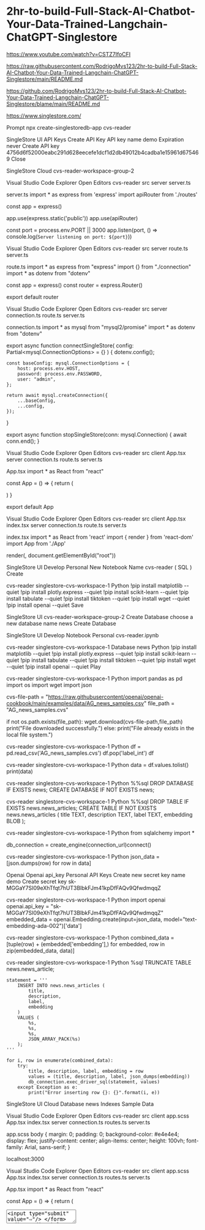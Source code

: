 # 2hr-to-build-Full-Stack-AI-Chatbot-Your-Data-Trained-Langchain-ChatGPT-Singlestore

https://www.youtube.com/watch?v=CSTZ7IfoCFI 

https://raw.githubusercontent.com/RodrigoMvs123/2hr-to-build-Full-Stack-AI-Chatbot-Your-Data-Trained-Langchain-ChatGPT-Singlestore/main/README.md

https://github.com/RodrigoMvs123/2hr-to-build-Full-Stack-AI-Chatbot-Your-Data-Trained-Langchain-ChatGPT-Singlestore/blame/main/README.md

https://www.singlestore.com/ 

Prompt
npx create-singlestoredb-app cvs-reader

SingleStore UI
API Keys
Create API Key
API key name
demo
Expiration
never
Create API key
4756d6f52000eabc291d628eecefe1dcf1d2db49012b4cadba1e15961d675469 
Close

SingleStore
Cloud
cvs-reader-workspace-group-2

Visual Studio Code
Explorer 
Open Editors
cvs-reader
src
server
server.ts

server.ts
import * as express from 'express'
import apiRouter from './routes'

const app = express()

app.use(express.static('public'))
app.use(apiRouter)

const port = process.env.PORT || 3000
app.listen(port, () => console.log(`Server listening on port: ${port}`))    

Visual Studio Code
Explorer 
Open Editors
cvs-reader
src
server
route.ts
server.ts

route.ts
import * as express from "express"
import {} from "./connection"
import * as dotenv from "dotenv"

const app = express()
const router = express.Router()

export default router


Visual Studio Code
Explorer 
Open Editors
cvs-reader
src
server
connection.ts
route.ts
server.ts

connection.ts
import * as mysql from "mysql2/promise"
import * as dotenv from "dotenv"

export async function connectSingleStore(
    config: Partial<mysql.ConnectionOptions> = {}
) {
    dotenv.config();

    const baseConfig: mysql.ConnectionOptions = {
        host: process.env.HOST,
        password: process.env.PASSWORD,
        user: "admin",
    };

    return await mysql.createConnection({
        ...baseConfig,
        ...config,
    });
}

export async function stopSingleStore(conn: mysql.Connection) {
    await conn.end();
}

Visual Studio Code
Explorer 
Open Editors
cvs-reader
src
client
App.tsx
server
connection.ts
route.ts
server.ts

App.tsx
import * as React from "react"

const App = () => {
    return (
        <div></div>
    )
}

export default App

Visual Studio Code
Explorer 
Open Editors
cvs-reader
src
client
App.tsx
index.tsx
server
connection.ts
route.ts
server.ts

index.tsx
import * as React from 'react'
import { render } from 'react-dom'
import App from './App'

render(<App />, document.getElementById("root"))

SingleStore UI
Develop
Personal
New Notebook
Name
cvs-reader ( SQL )
Create

cvs-reader
singlestore-cvs-workspace-1
Python
!pip install matplotlib --quiet
!pip install plotly.express --quiet
!pip install scikit-learn --quiet
!pip install tabulate --quiet
!pip install tiktoken --quiet
!pip install wget --quiet
!pip install openai --quiet
Save

SingleStore UI
cvs-reader-workspace-group-2
Create Database
choose a new database name
news
Create Database

SingleStore UI
Develop
Notebook
Personal
cvs-reader.ipynb

cvs-reader
singlestore-cvs-workspace-1
Database
news
Python
!pip install matplotlib --quiet
!pip install plotly.express --quiet
!pip install scikit-learn --quiet
!pip install tabulate --quiet
!pip install tiktoken --quiet
!pip install wget --quiet
!pip install openai --quiet
Play

cvs-reader
singlestore-cvs-workspace-1
Python
import pandas as pd
import os
import wget
import json

cvs-file-path = "https://raw.githubusercontent/openai/openai-cookbook/main/examples/data/AG_news_samples.csv"
file_path = "AG_news_samples.cvs"

if not os.path.exists(file_path):
    wget.download(cvs-file-path,file_path)
    print("File downloaded successfully.")
else:
    print("File already exists in the local file system.")

cvs-reader
singlestore-cvs-workspace-1
Python
df = pd.read_csv('AG_news_samples.cvs')
df.pop('label_int')
df

cvs-reader
singlestore-cvs-workspace-1
Python
data = df.values.tolist()
print(data)

cvs-reader
singlestore-cvs-workspace-1
Python
%%sql
DROP DATABASE IF EXISTS news;
CREATE DATABASE IF NOT EXISTS news;

cvs-reader
singlestore-cvs-workspace-1
Python
%%sql
DROP TABLE IF EXISTS news.news_articles;
CREATE TABLE IF NOT EXISTS news.news_articles (
    title TEXT,
    description TEXT,
    label TEXT,
    embedding BLOB
);

cvs-reader
singlestore-cvs-workspace-1
Python
from sqlalchemy import *

db_connection = create_engine(connection_url)connect()

cvs-reader
singlestore-cvs-workspace-1
Python
json_data = [json.dumps(row) for row in data]

Openai 
Openai api_key 
Personal
API Keys
Create new secret key 
name 
demo
Create secret key
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

cvs-reader
singlestore-cvs-workspace-1
Python
import openai
openai.api_key = "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"
embedded_data = openai.Embedding.create(input=json_data, model="text-embedding-ada-002")['data']

cvs-reader
singlestore-cvs-workspace-1
Python
combined_data = [tuple(row) + (embedded['embedding'],) for embedded, row in zip(embedded_data, data)]

cvs-reader
singlestore-cvs-workspace-1
Python
    %sql TRUNCATE TABLE news.news_article;

    statement = '''
        INSERT INTO news.news_articles (
            title,
            description,
            label,
            embedding
        )
        VALUES (
            %s,
            %s,
            %s,
            JSON_ARRAY_PACK(%s)
        );
    '''

    for i, row in enumerate(combined_data):
        try:
            title, description, label, embedding = row
            values = (title, description, label, json_dumps(embedding))
            db_connection.exec_driver_sql(statement, values)
        except Exception as e:
            print("Error inserting row {}: {}".format(i, e))

SingleStore UI
Cloud 
Database
news
Indexes
Sample Data

Visual Studio Code
Explorer 
Open Editors
cvs-reader
src
client
app.scss
App.tsx
index.tsx
server
connection.ts
routes.ts
server.ts

app.scss
body {
    margin: 0;
    padding: 0;
    background-color: #e4e4e4;
    display: flex;
    justify-content: center;
    align-items: center;
    height: 100vh;
    font-family: Arial, sans-serif;
}

localhost:3000

Visual Studio Code
Explorer 
Open Editors
cvs-reader
src
client
app.scss
App.tsx
index.tsx
server
connection.ts
routes.ts
server.ts

App.tsx
import * as React from "react"

const App = () => {
    return (
        <div className="chat-bot">
            <div className="header">
                <div className="info-container"></div>
                    <HomePageIcon/> 
                    <ChatIcon/>
                    <LogOutIcon/>
            </div>
            <div className="tick"></div>
            <div className="messaging-container">
                <div className="feed">
                    <div >
                        <div className="question bubble"></div>
                        <div className="response bubble"></div>
                    </div>
                </div>
            </div>
            <div className="submit-container">
                <form>
                    <textarea/>
                    <input type="submit" value="⇨"/>
                </form>
            </div>
        </div>
    )
}

export default App

https://compart.com/en/unicode/U+21E8

Visual Studio Code
Explorer 
Open Editors
cvs-reader
src
client
app.scss
App.tsx
index.tsx
server
connection.ts
routes.ts
server.ts

app.scss
body {
    margin: 0;
    padding: 0;
    background-color: #e4e4e4;
    display: flex;
    justify-content: center;
    align-items: center;
    height: 100vh;
    font-family: Arial, sans-serif;
}

.chat-bot {
    background-color: #1e1f2b;
    width: 75vw;
    height: 75vh;
    border-radius: 30px;
    display: flex;
    overflow: hidden;
}

.header {
    background-color: #6785FF;
    width: 130px;
    height: 100%;
    border-radius: 30px 20px 20px 30px;
}

Visual Studio Code
Explorer 
Open Editors
cvs-reader
src
client
app.scss
App.tsx
index.tsx
server
connection.ts
routes.ts
server.ts

index.tsx
import * as React from 'react'
import { render } from 'react-dom'
import App from './App'
import './app.scss'

render(<App />, document.getElementById("root"))

Visual Studio Code
Explorer 
Open Editors
cvs-reader
src
client
app.scss
App.tsx
index.tsx
server
connection.ts
routes.ts
server.ts

app.scss
body {
    margin: 0;
    padding: 0;
    background-color: #e4e4e4;
    display: flex;
    justify-content: center;
    align-items: center;
    height: 100vh;
    font-family: Arial, sans-serif;
}

.chat-bot {
    background-color: #1e1f2b;
    width: 75vw;
    height: 75vh;
    border-radius: 30px;
    display: flex;
    overflow: hidden;
}

.header {
    background-color: #6785FF;
    width: 130px;
    height: 100%;
    border-radius: 30px 20px 20px 30px;
    border: solid 10px #1e1f2b;
    box-sizing: border-box;
    position: relative;
}

.info-container {
    padding: 15px;
}

.tick {
    background-color: #1e1f2b;
    height: 30px;
    width: 30px;
    transform: rotate(45deg);
    position: absolute;
    top: 113px;
    right: -15px;
}

.messaging-container {
    display: flex;
    flex: 1;
    flex-direction: column;
    padding: 10px;
    padding-left: 0;

    &, * {
        box-sizing: border-box;
    }
}

.bubble {
    width: 90%;
    color: #fff;
    padding: 20px 10px;
    margin: 10px;
}

.bubble.question {
    background-color: #303247;
    border-radius: 30px 30px 30px 0;
}

.bubble.response {
    background-color: #6785FF;
    border-radius: 30px 30px 0 30px;
    margin-left: 5%;
}

.feed {
    flex: 1;
    display: flex;
    width: 100%;
    flex-direction: column-reverse;
    overflow-x: hidden;
    overflow: auto;
    padding-bottom: 12px;
}

.submit-container {
    form {
        display: flex;
    }

    textarea {
        font: inherit;
        flex: 1;
        background-color: #303247;
        border: radius 20px;
        border: none;
        padding: 10px 16px;
        color: #fff;
        resize: none;
        outline: none;
    }

    input[type=submit] {
        flex: 0 0 auto;
        display: flex;
        align-items: center;
        justify-content: center;
        margin-left: 8px;
        width: 40px;
        border: none;
        border-radius: 20px;
        padding: 12px 32px;
        background-color: #6785FF;

        &:hover {
            cursor: pointer;
            background-color: #5c77e5;
        }

        &:active {
            background-color: #526acc;
        }
    }
}

Visual Studio Code
Terminal
npm i openai

SingleStore UI
Develop
Personal
cvs-readeripynb
openai.api_key = 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

Visual Studio Code
Explorer 
Open Editors
cvs-reader
src
client
app.scss
App.tsx
index.tsx
server
connection.ts
routes.ts
server.ts
.env

.evn
OPENAI_API_KEY="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
"

Visual Studio Code
Explorer 
Open Editors
cvs-reader
src
client
app.scss
App.tsx
index.tsx
server
connection.ts
routes.ts
server.ts

routes.ts
import * as express from "express"
import {} from "./connection"
import OpenAi from 'openai'
import * as dotenv from "dotenv"
dotenv.config()

const database = "news"

const openai = new OpenAI({
    apiKey: process.env.OPEN_AI_KEY
})

const router = express.Router()

router.get("/api/database/:text", async (req, resp) => {
    const text = req.params.text
})

export default router

localhost:3000/api/database/hello

Visual Studio Code
Terminal
Server listening on port: 3000
hello

Visual Studio Code
Explorer 
Open Editors
cvs-reader
src
client
app.scss
App.tsx
index.tsx
server
connection.ts
routes.ts
server.ts

App.tsx
import * as React from "react"

const App = () => {
    const [text, setText] = React.useState<string>("")
    const [isLoading, setIsLoading] = React.useState<boolean>(false)

    const submit = async () => {
        try {
            setIsLoading(true)
            const response = await fetch(`localhost:3000/api/database/${text}`)
            const data = await response.json()
            console.log(data)
            setText("")
        } catch (error) {
            console.error(error)
        } finally {
            setIsLoading(false)
        }
    }

    const handleSubmit: JSX.IntrinsicElements['form']['onSubmit'] = (event) => {
        event.preventDefault()
        if (text) submit()
    }

    const handleTextareaKeyDown: JSX.IntrinsicElements['textarea']['onKeyDown'] = (event) => {
    if (event.key === "Enter" && !event.shiftKey) {
            event.preventDefault()
            submit()
        }
    }

    return (
        <div className="chat-bot">
            <div className="header">
                <div className="info-container"></div>
                    <HomePageIcon/> 
                    <ChatIcon/>
                    <LogOutIcon/>
            </div>
            <div className="tick"></div>
            <div className="messaging-container">
                <div className="feed">
                    <div >
                        <div className="question bubble"></div>
                        <div className="response bubble"></div>
                    </div>
                </div>
            </div>
            <div className="submit-container">
                <form onSubmit={handleSubmit}>
                    <textarea
                    value={text}
                    onKeyDown{handleTextareaKeyDown}
                    onChange={(e) => setText(e.target.value)}
                    disabled={isLoading}
                    />
                    <input type="submit" value="⇨" disabled={isLoading}/>
                </form>
            </div>
        </div>
    )
}

export default App

Visual Studio Code
Terminal
npm run dev 

Visual Studio Code
Explorer 
Open Editors
cvs-reader
src
client
app.scss
App.tsx
index.tsx
server
connection.ts
routes.ts
server.ts

routes.ts
import * as express from "express"
import {} from "./connection"
import OpenAi from 'openai'
import * as dotenv from "dotenv"
dotenv.config()

const database = "news"

const openai = new OpenAI({
    apiKey: process.env.OPEN_AI_KEY
})

const router = express.Router()

router.get("/api/database/:text", async (req, resp) => {
    const text = req.params.text
    
    try {
        const response = await openai.embeddings.create({
            model: "text-embedding-ada-002",
            input: text, 
        })
        const embedding = response.data[0].embedding

    } catch (error) {
        console.error(error)
    }
})

export default router

Visual Studio Code
Explorer 
Open Editors
cvs-reader
src
client
app.scss
App.tsx
index.tsx
server
connection.ts
routes.ts
server.ts

connection.ts
import * as mysql from "mysql2/promise"
import * as dotenv from "dotenv"

export async function connectSingleStore(
    config: Partial<mysql.ConnectionOptions> = {}
) {
    dotenv.config();

    const baseConfig: mysql.ConnectionOptions = {
        host: process.env.HOST,
        password: process.env.PASSWORD,
        user: "admin",
    };

    return await mysql.createConnection({
        ...baseConfig,
        ...config,
    });
}

export async function stopSingleStore(conn: mysql.Connection) {
    await conn.end();
}

export async function findNewsArticle({
    conn,
    database,
    embedding
}: {
    conn? : mysqlConnection,
    database : string,
    embedding : any
}) {
    try {
        let closeConn = false 
        if (!conn) {
            conn = await connectSingleStore({ database })
            closeConn = true 
        }

        const [ rows ] = await conn.execute (`SELECT title, description, DOT_PRODUCT(embedding, JSON_ARRAY_PACK('[${embedding}]')) AS similarity FROM news.news_articles ORDER BY similarity DESC LIMIT 1`)

        if (closeConn) {
            await stopSingleStore(conn)
        }

        return rows[0]

    } catch (error) {
        console.error({error})
        return error 
    }
}

Visual Studio Code
Explorer 
Open Editors
cvs-reader
src
client
app.scss
App.tsx
index.tsx
server
connection.ts
routes.ts
server.ts

routes.ts
import * as express from "express"
import { findNewsArticle } from "./connection"
import OpenAi from 'openai'
import * as dotenv from "dotenv"
dotenv.config()

const database = "news"

const openai = new OpenAI({
    apiKey: process.env.OPEN_AI_KEY
})

const router = express.Router()

router.get("/api/database/:text", async (req, resp) => {
    const text = req.params.text
    
    try {
        const response = await openai.embeddings.create({
            model: "text-embedding-ada-002",
            input: text, 
        })
        const embedding = response.data[0].embedding
        const news_article = await findNewsArticle({ database, embedding })

        const completion = await openai.chat.completions.create({
            model: "gpt-3.5-turbo"
            messages: [
                { role: "system", content: "You are a helpful assistant."},
                { role: "user", content: `The user wrote ${text}. The most similar news from the CSV is ${JSON.stringify(news.news_article)}.`}
            ]
        })

        res.json(completion.choises[0].message)

    } catch (error) {
        console.error(error)
    }
})

export default router

Visual Studio Code
Explorer 
Open Editors
cvs-reader
src
client
app.scss
App.tsx
index.tsx
server
connection.ts
routes.ts
server.ts

App.tsx
import * as React from "react"

interface = Message {
    question: string;
    response: string;
}

const App = () => {
    const [text, setText] = React.useState<string>("")
    const [messages, setMessages] = React.useState<Message[]>([])
    const [isLoading, setIsLoading] = React.useState<boolean>(false)

    const submit = async () => {
        try {
            setIsLoading(true)
            const response = await fetch(`localhost:3000/api/database/${text}`)
            const data = await response.json()
            console.log(data)
            setMessages([...messages, {
                question: text;
                response: data.content
            }])
            setText("")
        } catch (error) {
            console.error(error)
        } finally {
            setIsLoading(false)
        }
    }

    const handleSubmit: JSX.IntrinsicElements['form']['onSubmit'] = (event) => {
        event.preventDefault()
        if (text) submit()
    }

    const handleTextareaKeyDown: JSX.IntrinsicElements['textarea']['onKeyDown'] = (event) => {
    if (event.key === "Enter" && !event.shiftKey) {
            event.preventDefault()
            submit()
        }
    }

    return (
        <div className="chat-bot">
            <div className="header">
                <div className="info-container"></div>
                    <HomePageIcon/> 
                    <ChatIcon/>
                    <LogOutIcon/>
            </div>
            <div className="tick"></div>
            <div className="messaging-container">
                <div className="feed">
                    {[...messages ?? []].reverse()?.map((message, _index) =>
                    <div key={_index}>
                        <div className="question bubble">{message.question}</div>
                        <div className="response bubble">{message.response}</div>
                    </div>
                    )}
                </div>
            </div>
            <div className="submit-container">
                <form onSubmit={handleSubmit}>
                    <textarea
                    value={text}
                    onKeyDown{handleTextareaKeyDown}
                    onChange={(e) => setText(e.target.value)}
                    disabled={isLoading}
                    />
                    <input type="submit" value="⇨" disabled={isLoading}/>
                </form>
            </div>
        </div>
    )
}

export default App

Visual Studio Code
Explorer 
Open Editors
cvs-reader
src
client
Components
HomePageIcon.tsx
app.scss
App.tsx
index.tsx
server
connection.ts
routes.ts
server.ts

HomePageIcon.tsx
import React from "react"

const HomePageIcon = () => {
    return (

    )
}

export default HomePageIcon

Visual Studio Code
Explorer 
Open Editors
cvs-reader
src
client
Components
ChatIcon.tsx
HomePageIcon.tsx
app.scss
App.tsx
index.tsx
server
connection.ts
routes.ts
server.ts

ChatIcon.tsx
import React from "react"

const ChatIcon = () => {
    return (
	<svg xmlns="http://www.w3.org/2000/svg" width="400" height="400" viewBox="0 0   124 124" fill="none">
<rect width="124" height="124" rx="24" fill="#F97316"/>
<path d="M19.375 36.7818V100.625C19.375 102.834 21.1659 104.625 23.375 104.625H87.2181C90.7818 104.625 92.5664 100.316 90.0466 97.7966L26.2034 33.9534C23.6836 31.4336 19.375 33.2182 19.375 36.7818Z" fill="white"/>
<circle cx="63.2109" cy="37.5391" r="18.1641" fill="black"/>
<rect opacity="0.4" x="81.1328" y="80.7198" width="17.5687" height="17.3876" rx="4" transform="rotate(-45 81.1328 80.7198)" fill="#FDBA74"/>
</svg>
    )
}

export default ChatIcon

https://www.svgviewer.dev/ 
<svg xmlns="http://www.w3.org/2000/svg" width="400" height="400" viewBox="0 0 124 124" fill="none">
<rect width="124" height="124" rx="24" fill="#F97316"/>
<path d="M19.375 36.7818V100.625C19.375 102.834 21.1659 104.625 23.375 104.625H87.2181C90.7818 104.625 92.5664 100.316 90.0466 97.7966L26.2034 33.9534C23.6836 31.4336 19.375 33.2182 19.375 36.7818Z" fill="white"/>
<circle cx="63.2109" cy="37.5391" r="18.1641" fill="black"/>
<rect opacity="0.4" x="81.1328" y="80.7198" width="17.5687" height="17.3876" rx="4" transform="rotate(-45 81.1328 80.7198)" fill="#FDBA74"/>
</svg>

Visual Studio Code
Explorer 
Open Editors
cvs-reader
src
client
Components
ChatIcon.tsx
HomePageIcon.tsx
LogOutIcon.tsx
app.scss
App.tsx
index.tsx
server
connection.ts
routes.ts
server.ts

LogOutIcon.tsx
import React from "react"

const LogOutIcon = () => {
    return (
	<?xml version="1.0" encoding="utf-8"?>
            <!-- License: MIT. Made by Software Mansion:       https://github.com/kamilagraf/react-swm-icon-pack -->
            <svg width="800px" height="800px" viewBox="0 0 24 24" fill="none"  xmlns="http://www.w3.org/2000/svg">
            <path d="M15 4H18C19.1046 4 20 4.89543 20 6V18C20 19.1046 19.1046 20 18  20H15M8 8L4 12M4 12L8 16M4 12L16 12" stroke="#000000" stroke-width="1.5"  stroke-linecap="round" stroke-linejoin="round"/>
            </svg>

    )
}

export default LogOutIcon

https://www.svgviewer.dev/s/359488/logout 
	<?xml version="1.0" encoding="utf-8"?>
            <!-- License: MIT. Made by Software Mansion:       https://github.com/kamilagraf/react-swm-icon-pack -->
            <svg width="800px" height="800px" viewBox="0 0 24 24" fill="none"  xmlns="http://www.w3.org/2000/svg">
            <path d="M15 4H18C19.1046 4 20 4.89543 20 6V18C20 19.1046 19.1046 20 18  20H15M8 8L4 12M4 12L8 16M4 12L16 12" stroke="#000000" stroke-width="1.5"  stroke-linecap="round" stroke-linejoin="round"/>
            </svg>

Visual Studio Code
Explorer 
Open Editors
cvs-reader
src
client
Components
ChatIcon.tsx
HomePageIcon.tsx
LogOutIcon.tsx
app.scss
App.tsx
index.tsx
server
connection.ts
routes.ts
server.ts

App.tsx
import * as React from "react"
import HomePageIcon from "./Components/HomePageIcon";
import LogOutIcon from "./Components/LogOutIcon";
import ChatIcon from "./Components/ChatIcon";

interface = Message {
    question: string;
    response: string;
}

const App = () => {
    const [text, setText] = React.useState<string>("")
    const [messages, setMessages] = React.useState<Message[]>([])
    const [isLoading, setIsLoading] = React.useState<boolean>(false)

    const submit = async () => {
        try {
            setIsLoading(true)
            const response = await fetch(`localhost:3000/api/database/${text}`)
            const data = await response.json()
            console.log(data)
            setMessages([...messages, {
                question: text;
                response: data.content
            }])
            setText("")
        } catch (error) {
            console.error(error)
        } finally {
            setIsLoading(false)
        }
    }

    const handleSubmit: JSX.IntrinsicElements['form']['onSubmit'] = (event) => {
        event.preventDefault()
        if (text) submit()
    }

    const handleTextareaKeyDown: JSX.IntrinsicElements['textarea']['onKeyDown'] = (event) => {
    if (event.key === "Enter" && !event.shiftKey) {
            event.preventDefault()
            submit()
        }
    }

    return (
        <div className="chat-bot">
            <div className="header">
                <div className="info-container"></div>
                    <HomePageIcon/> 
                    <ChatIcon/>
                    <LogOutIcon/>
            </div>
            <div className="tick"></div>
            <div className="messaging-container">
                <div className="feed">
                    {[...messages ?? []].reverse()?.map((message, _index) =>
                    <div key={_index}>
                        <div className="question bubble">{message.question}</div>
                        <div className="response bubble">{message.response}</div>
                    </div>
                    )}
                </div>
            </div>
            <div className="submit-container">
                <form onSubmit={handleSubmit}>
                    <textarea
                    value={text}
                    onKeyDown{handleTextareaKeyDown}
                    onChange={(e) => setText(e.target.value)}
                    disabled={isLoading}
                    />
                    <input type="submit" value="⇨" disabled={isLoading}/>
                </form>
            </div>
        </div>
    )
}

export default App


Visual Studio Code
Explorer 
Open Editors
cvs-reader
src
client
Components
ChatIcon.tsx
HomePageIcon.tsx
LogOutIcon.tsx
app.scss
App.tsx
index.tsx
server
connection.ts
routes.ts
server.ts

app.scss
body {
    margin: 0;
    padding: 0;
    background-color: #e4e4e4;
    display: flex;
    justify-content: center;
    align-items: center;
    height: 100vh;
    font-family: Arial, sans-serif;
}

.chat-bot {
    background-color: #1e1f2b;
    width: 75vw;
    height: 75vh;
    border-radius: 30px;
    display: flex;
    overflow: hidden;
}

.header {
    background-color: #6785FF;
    width: 130px;
    height: 100%;
    border-radius: 30px 20px 20px 30px;
    border: solid 10px #1e1f2b;
    box-sizing: border-box;
    position: relative;
}

.info-container {
    padding: 15px;
}

.info-container svg {
    padding: 30px;
    height: 15px;
    width: 15px;
}

.tick {
    background-color: #1e1f2b;
    height: 30px;
    width: 30px;
    transform: rotate(45deg);
    position: absolute;
    top: 113px;
    right: -15px;
}

.messaging-container {
    display: flex;
    flex: 1;
    flex-direction: column;
    padding: 10px;
    padding-left: 0;

    &, * {
        box-sizing: border-box;
    }
}

.bubble {
    width: 90%;
    color: #fff;
    padding: 20px 10px;
    margin: 10px;
}

.bubble.question {
    background-color: #303247;
    border-radius: 30px 30px 30px 0;
}

.bubble.response {
    background-color: #6785FF;
    border-radius: 30px 30px 0 30px;
    margin-left: 5%;
}

.feed {
    flex: 1;
    display: flex;
    width: 100%;
    flex-direction: column-reverse;
    overflow-x: hidden;
    overflow: auto;
    padding-bottom: 12px;
}

.submit-container {
    form {
        display: flex;
    }

    textarea {
        font: inherit;
        flex: 1;
        background-color: #303247;
        border: radius 20px;
        border: none;
        padding: 10px 16px;
        color: #fff;
        resize: none;
        outline: none;
    }

    input[type=submit] {
        flex: 0 0 auto;
        display: flex;
        align-items: center;
        justify-content: center;
        margin-left: 8px;
        width: 40px;
        border: none;
        border-radius: 20px;
        padding: 12px 32px;
        background-color: #6785FF;

        &:hover {
            cursor: pointer;
            background-color: #5c77e5;
        }

        &:active {
            background-color: #526acc;
        }
    }
}



